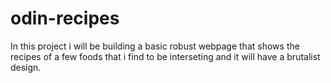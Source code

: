 # odin-recipes

In this project i will be building a basic robust webpage that shows the recipes of a few foods that i find to be interseting and it will have a brutalist design.